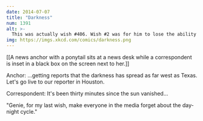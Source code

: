 ```yaml
---
date: 2014-07-07
title: "Darkness"
num: 1391
alt: >-
  This was actually wish #406. Wish #2 was for him to lose the ability to remember that each new wish wasn't my first.
img: https://imgs.xkcd.com/comics/darkness.png
---
```

[[A news anchor with a ponytail sits at a news desk while a correspondent is inset in a black box on the screen next to her.]]

Anchor: ...getting reports that the darkness has spread as far west as Texas. Let's go live to our reporter in Houston.

Correspondent: It's been thirty minutes since the sun vanished...

"Genie, for my last wish, make everyone in the media forget about the day-night cycle."

